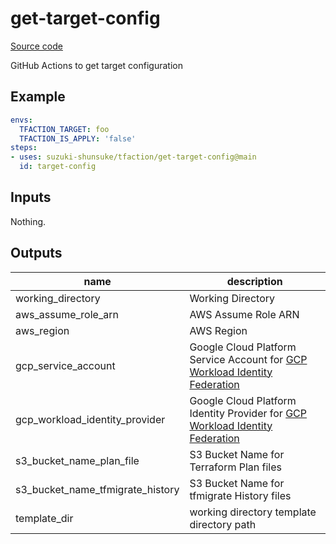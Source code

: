 # get-target-config

[Source code](https://github.com/suzuki-shunsuke/tfaction/tree/main/get-target-config)

GitHub Actions to get target configuration

## Example

```yaml
envs:
  TFACTION_TARGET: foo
  TFACTION_IS_APPLY: 'false'
steps:
- uses: suzuki-shunsuke/tfaction/get-target-config@main
  id: target-config
```

## Inputs

Nothing.

## Outputs

name | description
--- | ---
working_directory | Working Directory
aws_assume_role_arn | AWS Assume Role ARN
aws_region | AWS Region
gcp_service_account | Google Cloud Platform Service Account for [GCP Workload Identity Federation](https://github.com/google-github-actions/auth)
gcp_workload_identity_provider | Google Cloud Platform Identity Provider for [GCP Workload Identity Federation](https://github.com/google-github-actions/auth)
s3_bucket_name_plan_file | S3 Bucket Name for Terraform Plan files
s3_bucket_name_tfmigrate_history | S3 Bucket Name for tfmigrate History files
template_dir | working directory template directory path

